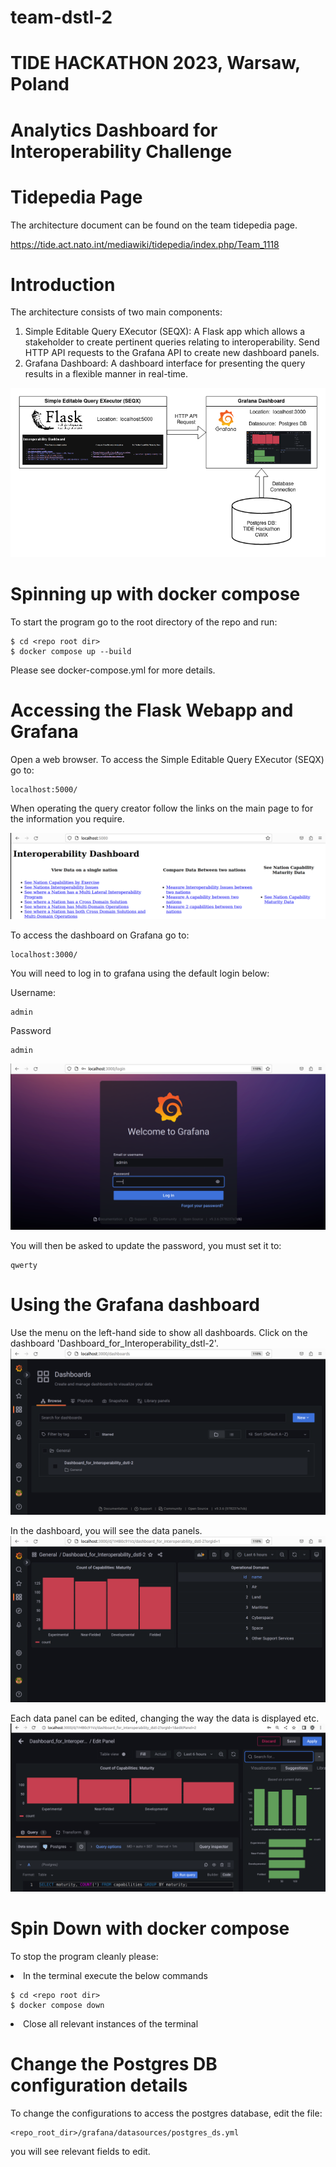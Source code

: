 # team-dstl-2
# TIDE HACKATHON 2023, Warsaw, Poland
# Analytics Dashboard for Interoperability Challenge

# Tidepedia Page
The architecture document can be found on the team tidepedia page.

https://tide.act.nato.int/mediawiki/tidepedia/index.php/Team_1118

# Introduction
The architecture consists of two main components:

1. Simple Editable Query EXecutor (SEQX): A Flask app which allows a stakeholder to
create pertinent queries relating to interoperability.  Send HTTP API requests to
the Grafana API to create new dashboard panels.
2. Grafana Dashboard: A dashboard interface for presenting the query results in a 
flexible manner in real-time.

![Alt text](./dstl_2_archi_diagram.png?raw=true "Title")

# Spinning up with docker compose

To start the program go to the root directory of the repo and run:

    $ cd <repo root dir>
    $ docker compose up --build

Please see docker-compose.yml for more details.

# Accessing the Flask Webapp and Grafana
Open a web browser.  To access the Simple Editable Query EXecutor (SEQX) go to:

    localhost:5000/

When operating the query creator follow the links on the main page to for the information you require.

![Alt text](./screenshots/webapp_ss.png?raw=true "Title")

To access the dashboard on Grafana go to:

    localhost:3000/

You will need to log in to grafana using the default login below:

Username:

    admin

Password

    admin

![Alt text](./screenshots/grafana_login_ss.png?raw=true "Title")

You will then be asked to update the password, you must set it to:

    qwerty

# Using the Grafana dashboard

Use the menu on the left-hand side to show all dashboards.
Click on the dashboard 'Dashboard_for_Interoperability_dstl-2'.
![Alt text](./screenshots/dashboard_menu_ss.png?raw=true "Title")

In the dashboard, you will see the data panels.
![Alt text](./screenshots/dashboard_ss.png?raw=true "Title")

Each data panel can be edited, changing the way the data is displayed etc.
![Alt text](./screenshots/edit_panel_ss.png?raw=true "Title")


# Spin Down with docker compose

To stop the program cleanly please:

<li> In the terminal execute the below commands </li>

    $ cd <repo root dir>
    $ docker compose down

<li> Close all relevant instances of the terminal</li>


# Change the Postgres DB configuration details

To change the configurations to access the postgres database,
edit the file:

    <repo_root_dir>/grafana/datasources/postgres_ds.yml

you will see relevant fields to edit.